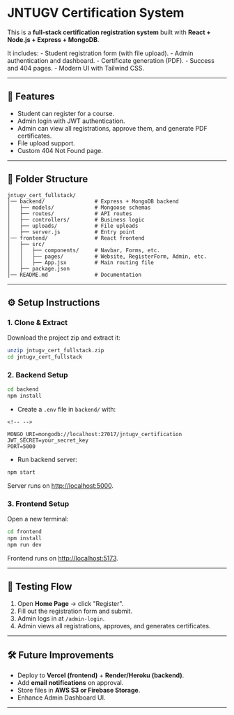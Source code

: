 # JNTUGV Certification System

This is a **full-stack certification registration system** built with
**React + Node.js + Express + MongoDB**.

It includes: - Student registration form (with file upload). - Admin
authentication and dashboard. - Certificate generation (PDF). - Success
and 404 pages. - Modern UI with Tailwind CSS.

------------------------------------------------------------------------

## 🚀 Features

-   Student can register for a course.
-   Admin login with JWT authentication.
-   Admin can view all registrations, approve them, and generate PDF
    certificates.
-   File upload support.
-   Custom 404 Not Found page.

------------------------------------------------------------------------

## 📂 Folder Structure

    jntugv_cert_fullstack/
    │── backend/                # Express + MongoDB backend
    │   ├── models/             # Mongoose schemas
    │   ├── routes/             # API routes
    │   ├── controllers/        # Business logic
    │   ├── uploads/            # File uploads
    │   ├── server.js           # Entry point
    │── frontend/               # React frontend
    │   ├── src/
    │   │   ├── components/     # Navbar, Forms, etc.
    │   │   ├── pages/          # Website, RegisterForm, Admin, etc.
    │   │   ├── App.jsx         # Main routing file
    │   ├── package.json
    │── README.md               # Documentation

------------------------------------------------------------------------

## ⚙️ Setup Instructions

### 1. Clone & Extract

Download the project zip and extract it:

``` bash
unzip jntugv_cert_fullstack.zip
cd jntugv_cert_fullstack
```

### 2. Backend Setup

``` bash
cd backend
npm install
```

-   Create a `.env` file in `backend/` with:

```{=html}
<!-- -->
```
    MONGO_URI=mongodb://localhost:27017/jntugv_certification
    JWT_SECRET=your_secret_key
    PORT=5000

-   Run backend server:

``` bash
npm start
```

Server runs on <http://localhost:5000>.

### 3. Frontend Setup

Open a new terminal:

``` bash
cd frontend
npm install
npm run dev
```

Frontend runs on <http://localhost:5173>.

------------------------------------------------------------------------

## 🧪 Testing Flow

1.  Open **Home Page** → click "Register".
2.  Fill out the registration form and submit.
3.  Admin logs in at `/admin-login`.
4.  Admin views all registrations, approves, and generates certificates.

------------------------------------------------------------------------

## 🛠️ Future Improvements

-   Deploy to **Vercel (frontend)** + **Render/Heroku (backend)**.
-   Add **email notifications** on approval.
-   Store files in **AWS S3 or Firebase Storage**.
-   Enhance Admin Dashboard UI.

------------------------------------------------------------------------
